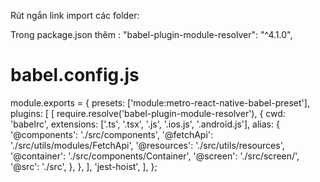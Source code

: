 Rút ngắn link import các folder:

Trong package.json thêm :
"babel-plugin-module-resolver": "^4.1.0",

# babel.config.js

module.exports = {
presets: ['module:metro-react-native-babel-preset'],
plugins: [
[
require.resolve('babel-plugin-module-resolver'),
{
cwd: 'babelrc',
extensions: ['.ts', '.tsx', '.js', '.ios.js', '.android.js'],
alias: {
'@components': './src/components',
'@fetchApi': './src/utils/modules/FetchApi',
'@resources': './src/utils/resources',
'@container': './src/components/Container',
'@screen': './src/screen/',
'@src': './src',
},
},
],
'jest-hoist',
],
};
